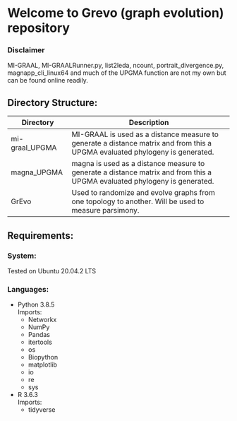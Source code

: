 # Welcome to Grevo (graph evolution) repository

### Disclaimer 
MI-GRAAL, MI-GRAALRunner.py, list2leda, ncount, portrait_divergence.py, magnapp_cli_linux64 and much of the UPGMA function are not my own but can be found online readily.

## Directory Structure:
 
 Directory       | Description
 ------------- | -------------
 mi-graal_UPGMA | MI-GRAAL is used as a distance measure to generate a distance matrix and from this a UPGMA evaluated phylogeny is generated.
 magna_UPGMA | magna is used as a distance measure to generate a distance matrix and from this a UPGMA evaluated phylogeny is generated.
 GrEvo | Used to randomize and evolve graphs from one topology to another. Will be used to measure parsimony.

## Requirements:
### System:
Tested on Ubuntu 20.04.2 LTS

### Languages:
- Python 3.8.5  
    Imports:  
    - Networkx
    - NumPy
    - Pandas
    - itertools
    - os
    - Biopython
    - matplotlib
    - io
    - re
    - sys
- R 3.6.3  
    Imports:  
    - tidyverse
